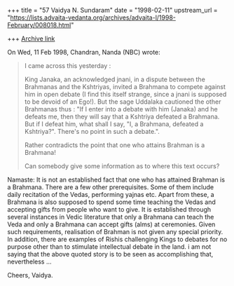 +++
title = "57 Vaidya N. Sundaram"
date = "1998-02-11"
upstream_url = "https://lists.advaita-vedanta.org/archives/advaita-l/1998-February/008018.html"

+++
[Archive link](https://lists.advaita-vedanta.org/archives/advaita-l/1998-February/008018.html)

On Wed, 11 Feb 1998, Chandran, Nanda (NBC) wrote:

> I came across this yesterday :
>
> King Janaka, an acknowledged jnani, in a dispute between the Brahmanas
> and the Kshtriyas, invited a Brahmana to compete against him in open
> debate (I find this itself strange, since a jnani is supposed to be
> devoid of an Ego!). But the sage Uddalaka cautioned the other Brahmanas
> thus : "If I enter into a debate with him (Janaka) and he defeats me,
> then they will say that a Kshtriya defeated a Brahmana. But if I defeat
> him, what shall I say, "I, a Brahmana, defeated a Kshtriya?". There's no
> point in such a debate.".
>
> Rather contradicts the point that one who attains Brahman is a Brahmana!
>
> Can somebody give some information as to where this text occurs?
>

Namaste:
 It is not an established fact that one who has attained Brahman is a
Brahmana. There are a few other prerequisites. Some of them include daily
recitation of the Vedas, performing yajnas etc. Apart from these, a
Brahmana is also supposed to spend some time teaching the Vedas and
accepting gifts from people who want to give. It is established through
several instances in Vedic literature that only a Brahmana can teach the
Veda and only a Brahmana can accept gifts (alms) at ceremonies.
 Given such requirements, realisation of Brahman is not given any special
priority. In addition, there are examples of Rishis challenging Kings to
debates for no purpose other than to stimulate intellectual debate in the
land. i am not saying that the above quoted story is to be seen as
accomplishing that, nevertheless ...

Cheers,
Vaidya.

